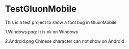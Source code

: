 # TestGluonMobile
This is a test project to show a font bug in GluonMobile

1.Windows.png:
It is ok on Windows

2.Android.png
Chinese character can not show on Android
